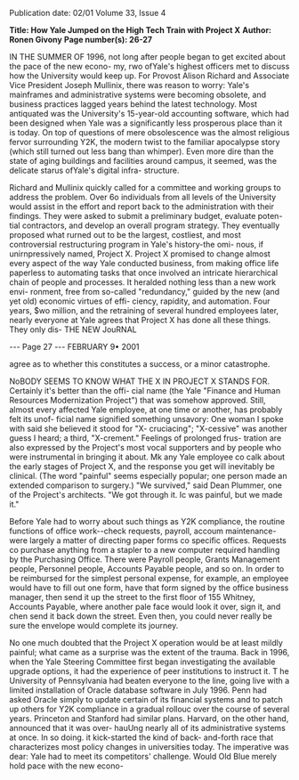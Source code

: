 Publication date: 02/01
Volume 33, Issue 4

**Title: How Yale Jumped on the High Tech Train with Project X**
**Author: Ronen Givony**
**Page number(s): 26-27**

IN THE SUMMER OF 1996, not long after people began to get excited about the pace of the new econo-
my, rwo ofYale's highest officers met to discuss how the University would keep up. For Provost Alison 
Richard and Associate Vice President Joseph Mullinix, there was reason to worry: Yale's mainframes and 
administrative systems were becoming obsolete, and business practices lagged years behind the latest 
technology. Most antiquated was the University's 15-year-old accounting software, which had been 
designed when Yale was a significantly less prosperous place than it is today. On top of questions of 
mere obsolescence was the almost religious fervor surrounding Y2K, the modern twist to the familiar 
apocalypse story (which still turned out less bang than whimper). Even more dire than the state of 
aging buildings and facilities around campus, it seemed, was the delicate starus ofYale's digital infra-
structure. 

Richard and Mullinix quickly called for a committee and working groups to address the problem. 
Over 6o individuals from all levels of the University would assist in the effort and report back to the 
administration with their findings. They were asked to submit a preliminary budget, evaluate poten-
tial contractors, and develop an overall program strategy. They eventually proposed what rurned out 
to be the largest, costliest, and most controversial restructuring program in Yale's history-the omi-
nous, if unirnpressively named, Project X. Project X promised to change almost every aspect of the way 
Yale conducted business, from making office life paperless to automating tasks that once involved an 
intricate hierarchical chain of people and processes. It heralded nothing less than a new work envi-
ronment, free from so-called "redundancy," guided by the new (and yet old) economic virtues of effi-
ciency, rapidity, and automation. Four years, $wo million, and the retraining of several hundred 
employees later, nearly everyone at Yale agrees that Project X has done all these things. They only dis-
THE NEW JouRNAL 


--- Page 27 ---
FEBRUARY 9• 2001 

agree as to whether this constitutes a success, or a minor catastrophe. 

NoBODY SEEMS TO KNOW WHAT THE X IN PROJECT X STANDS FOR. Certainly it's better than the offi-
cial name (the Yale "Finance and Human Resources Modernization Project") that was somehow 
approved. Still, almost every affected Yale employee, at one time or another, has probably felt its unof-
ficial name signified something unsavory: One woman I spoke with said she believed it stood for "X-
cruciacing"; "X-cessive" was another guess I heard; a third, "X-crement." Feelings of prolonged frus-
tration are also expressed by the Project's most vocal supporters and by people who were instrumental 
in bringing it about. Mk any Yale employee co calk about the early stages of Project X, and the response 
you get will inevitably be clinical. (The word "painful" seems especially popular; one person made an 
extended comparison to surgery.) "We survived," said Dean Plummer, one of the Project's architects. 
"We got through it. Ic was painful, but we made it." 

Before Yale had to worry about such things as Y2K compliance, the routine functions of office 
work--check requests, payroll, accoum maintenance-were largely a matter of directing paper forms 
co specific offices. Requests co purchase anything from a stapler to a new computer required handling 
by the Purchasing Office. There were Payroll people, Grants Management people, Personnel people, 
Accounts Payable people, and so on. In order to be reimbursed for the simplest personal expense, for 
example, an employee would have to fill out one form, have that form signed by the office business 
manager, then send it up the street to the first floor of 155 Whitney, Accounts Payable, where another 
pale face would look it over, sign it, and chen send it back down the street. Even then, you could never 
really be sure the envelope would complete its journey. 

No one much doubted that the Project X operation would be at least mildly painful; what came 
as a surprise was the extent of the trauma. Back in 1996, when the Yale Steering Committee first began 
investigating the available upgrade options, it had the experience of peer institutions to instruct it. T he 
University of Pennsylvania had beaten everyone to the line, going live with a limited installation of 
Oracle database software in July 1996. Penn had asked Oracle simply to update certain of its financial 
systems and to patch up others for Y2K compliance in a gradual rollouc over the course of several years. 
Princeton and Stanford had similar plans. Harvard, on the other hand, announced that it was over-
hauUng nearly all of its administrative systems at once. In so doing. it kick-started the kind of back-
and-forth race that characterizes most policy changes in universities today. The imperative was dear: 
Yale had to meet its competitors' challenge. Would Old Blue merely hold pace with the new econo-